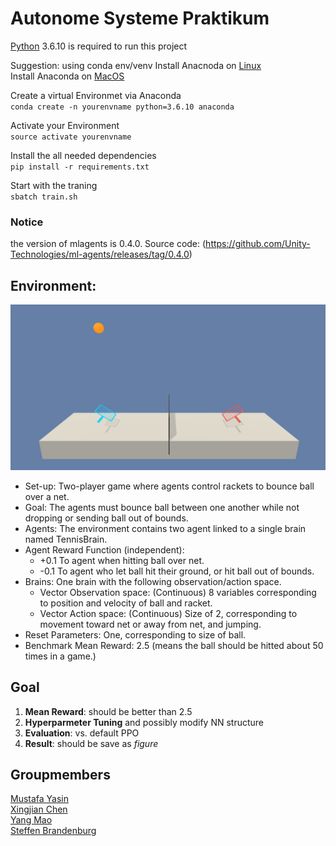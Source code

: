 # Autonome Systeme Praktikum
[Python](https://www.python.org/downloads/) 3.6.10 is required to run this project

Suggestion: using conda env/venv
Install Anacnoda on [Linux](https://docs.anaconda.com/anaconda/install/linux/)\
Install Anaconda on [MacOS](https://docs.anaconda.com/anaconda/install/mac-os/)

Create a virtual Environmet via Anaconda\
`conda create -n yourenvname python=3.6.10 anaconda`

Activate your Environment\
`source activate yourenvname`

Install the all needed dependencies\
`pip install -r requirements.txt`

Start with the traning\
`sbatch train.sh`

### Notice
the version of mlagents is 0.4.0. Source code: (https://github.com/Unity-Technologies/ml-agents/releases/tag/0.4.0)

## Environment:
![Tennis](img/tennis.png)
* Set-up: Two-player game where agents control rackets to bounce ball over a net. 
* Goal: The agents must bounce ball between one another while not dropping or sending ball out of bounds.
* Agents: The environment contains two agent linked to a single brain named TennisBrain. 
* Agent Reward Function (independent): 
    * +0.1 To agent when hitting ball over net.
    * -0.1 To agent who let ball hit their ground, or hit ball out of bounds.
* Brains: One brain with the following observation/action space.
    * Vector Observation space: (Continuous) 8 variables corresponding to position and velocity of ball and racket.
    * Vector Action space: (Continuous) Size of 2, corresponding to movement toward net or away from net, and jumping.
* Reset Parameters: One, corresponding to size of ball.
* Benchmark Mean Reward: 2.5 (means the ball should be hitted about 50 times in a game.)

## Goal
1. **Mean Reward**: should be better than 2.5
2. **Hyperparmeter Tuning** and possibly modify NN structure
3. **Evaluation**: vs. default PPO
4. **Result**: should be save as *figure*
 
## Groupmembers
[Mustafa Yasin](https://github.com/MustafaYasin)\
[Xingjian Chen](https://github.com/marcchan)\
[Yang Mao](https://github.com/leo-mao)\
[Steffen Brandenburg](https://github.com/SteffenBr)
